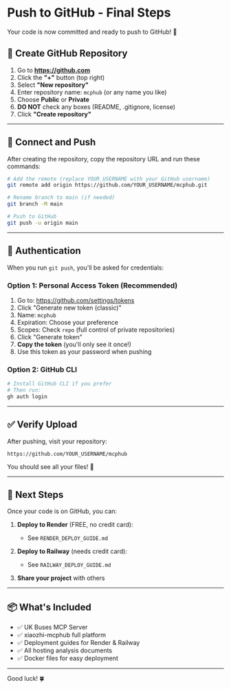 # Push to GitHub - Final Steps

Your code is now committed and ready to push to GitHub! 🎉

## 📝 Create GitHub Repository

1. Go to **https://github.com**
2. Click the **"+"** button (top right)
3. Select **"New repository"**
4. Enter repository name: `mcphub` (or any name you like)
5. Choose **Public** or **Private**
6. **DO NOT** check any boxes (README, .gitignore, license)
7. Click **"Create repository"**

---

## 🔗 Connect and Push

After creating the repository, copy the repository URL and run these commands:

```bash
# Add the remote (replace YOUR_USERNAME with your GitHub username)
git remote add origin https://github.com/YOUR_USERNAME/mcphub.git

# Rename branch to main (if needed)
git branch -M main

# Push to GitHub
git push -u origin main
```

---

## 🔐 Authentication

When you run `git push`, you'll be asked for credentials:

### Option 1: Personal Access Token (Recommended)
1. Go to: https://github.com/settings/tokens
2. Click "Generate new token (classic)"
3. Name: `mcphub`
4. Expiration: Choose your preference
5. Scopes: Check `repo` (full control of private repositories)
6. Click "Generate token"
7. **Copy the token** (you'll only see it once!)
8. Use this token as your password when pushing

### Option 2: GitHub CLI
```bash
# Install GitHub CLI if you prefer
# Then run:
gh auth login
```

---

## ✅ Verify Upload

After pushing, visit your repository:
```
https://github.com/YOUR_USERNAME/mcphub
```

You should see all your files! 🎉

---

## 🚀 Next Steps

Once your code is on GitHub, you can:

1. **Deploy to Render** (FREE, no credit card):
   - See `RENDER_DEPLOY_GUIDE.md`

2. **Deploy to Railway** (needs credit card):
   - See `RAILWAY_DEPLOY_GUIDE.md`

3. **Share your project** with others

---

## 📦 What's Included

- ✅ UK Buses MCP Server
- ✅ xiaozhi-mcphub full platform
- ✅ Deployment guides for Render & Railway
- ✅ All hosting analysis documents
- ✅ Docker files for easy deployment

---

Good luck! 🍀
